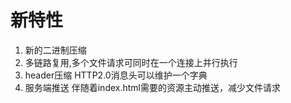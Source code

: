 # 新特性

1. 新的二进制压缩
2. 多链路复用,多个文件请求可同时在一个连接上并行执行
3. header压缩 HTTP2.0消息头可以维护一个字典
4. 服务端推送 伴随着index.html需要的资源主动推送，减少文件请求